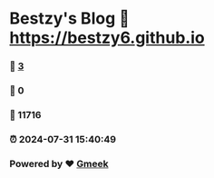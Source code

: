 # Bestzy's Blog :link: https://bestzy6.github.io 
### :page_facing_up: [3](https://bestzy6.github.io/tag.html) 
### :speech_balloon: 0 
### :hibiscus: 11716 
### :alarm_clock: 2024-07-31 15:40:49 
### Powered by :heart: [Gmeek](https://github.com/Meekdai/Gmeek)
